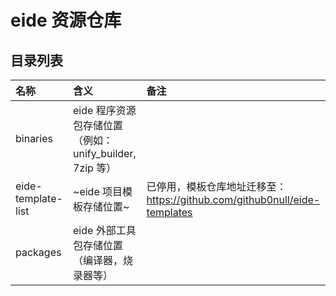 # eide 资源仓库

## 目录列表

| 名称 | 含义 | 备注 |
|:--|:--|:--|
|binaries|eide 程序资源包存储位置（例如：unify_builder, 7zip 等）|
|eide-template-list|~eide 项目模板存储位置~|已停用，模板仓库地址迁移至：https://github.com/github0null/eide-templates|
|packages|eide 外部工具包存储位置（编译器，烧录器等）|

